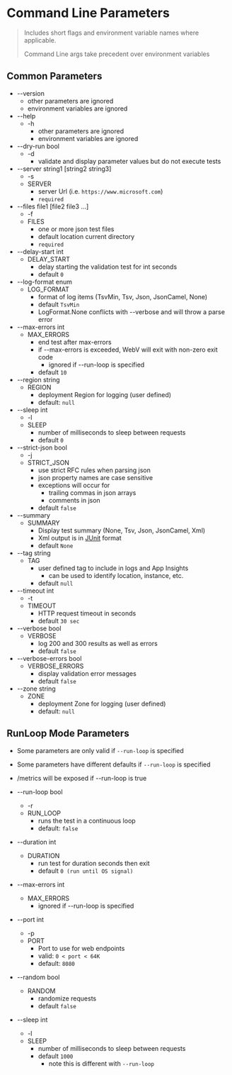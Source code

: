 # Command Line Parameters

> Includes short flags and environment variable names where applicable.
>
> Command Line args take precedent over environment variables

## Common Parameters

- --version
  - other parameters are ignored
  - environment variables are ignored
- --help
  - -h
    - other parameters are ignored
    - environment variables are ignored
- --dry-run bool
  - -d
    - validate and display parameter values but do not execute tests
- --server string1 [string2 string3]
  - -s
  - SERVER
    - server Url (i.e. `https://www.microsoft.com`)
    - `required`
- --files file1 [file2 file3 ...]
  - -f
  - FILES
    - one or more json test files
    - default location current directory
    - `required`
- --delay-start int
  - DELAY_START
    - delay starting the validation test for int seconds
    - default `0`
- --log-format enum
  - LOG_FORMAT
    - format of log items (TsvMin, Tsv, Json, JsonCamel, None)
    - default `TsvMin`
    - LogFormat.None conflicts with --verbose and will throw a parse error
- --max-errors int
  - MAX_ERRORS
    - end test after max-errors
    - if --max-errors is exceeded, WebV will exit with non-zero exit code
      - ignored if --run-loop is specified
    - default `10`
- --region string
  - REGION
    - deployment Region for logging (user defined)
    - default: `null`
- --sleep int
  - -l
  - SLEEP
    - number of milliseconds to sleep between requests
    - default `0`
- --strict-json bool
  - -j
  - STRICT_JSON
    - use strict RFC rules when parsing json
    - json property names are case sensitive
    - exceptions will occur for
      - trailing commas in json arrays
      - comments in json
    - default `false`
- --summary
  - SUMMARY
    - Display test summary (None, Tsv, Json, JsonCamel, Xml)
    - Xml output is in [JUnit](https://llg.cubic.org/docs/junit/) format
    - default `None`
- --tag string
  - TAG
    - user defined tag to include in logs and App Insights
      - can be used to identify location, instance, etc.
    - default `null`
- --timeout int
  - -t
  - TIMEOUT
    - HTTP request timeout in seconds
    - default `30 sec`
- --verbose bool
  - VERBOSE
    - log 200 and 300 results as well as errors
    - default `false`
- --verbose-errors bool
  - VERBOSE_ERRORS
    - display validation error messages
    - default `false`
- --zone string
  - ZONE
    - deployment Zone for logging (user defined)
    - default: `null`

## RunLoop Mode Parameters

- Some parameters are only valid if `--run-loop` is specified
- Some parameters have different defaults if `--run-loop` is specified
- /metrics will be exposed if --run-loop is true

- --run-loop bool
  - -r
  - RUN_LOOP
    - runs the test in a continuous loop
    - default: `false`
- --duration int
  - DURATION
    - run test for duration seconds then exit
    - default `0 (run until OS signal)`
- --max-errors int
  - MAX_ERRORS
    - ignored if --run-loop is specified
- --port int
  - -p
  - PORT
    - Port to use for web endpoints
    - valid: `0 < port < 64K`
    - default: `8080`
- --random bool
  - RANDOM
    - randomize requests
    - default `false`
- --sleep int
  - -l
  - SLEEP
    - number of milliseconds to sleep between requests
    - default `1000`
      - note this is different with `--run-loop`
